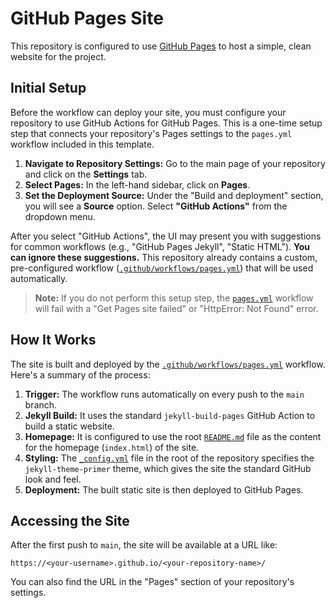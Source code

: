 # GitHub Pages Site

This repository is configured to use [GitHub Pages](https://pages.github.com/)
to host a simple, clean website for the project.

## Initial Setup

Before the workflow can deploy your site, you must configure your repository
to use GitHub Actions for GitHub Pages.
This is a one-time setup step that connects your repository's Pages settings
to the `pages.yml` workflow included in this template.

1.  **Navigate to Repository Settings:** Go to the main page of your
    repository and click on the **Settings** tab.
2.  **Select Pages:** In the left-hand sidebar, click on **Pages**.
3.  **Set the Deployment Source:** Under the "Build and deployment" section,
    you will see a **Source** option.
    Select **"GitHub Actions"** from the dropdown menu.

After you select "GitHub Actions", the UI may present you with suggestions
for common workflows (e.g., "GitHub Pages Jekyll", "Static HTML").
**You can ignore these suggestions.**
This repository already contains a custom, pre-configured workflow
([`.github/workflows/pages.yml`](../.github/workflows/pages.yml)) that will
be used automatically.

> **Note:** If you do not perform this setup step, the
> [`pages.yml`](../.github/workflows/pages.yml) workflow will fail with a
> "Get Pages site failed" or "HttpError: Not Found" error.

## How It Works

The site is built and deployed by the
[`.github/workflows/pages.yml`](../.github/workflows/pages.yml) workflow.
Here's a summary of the process:

1.  **Trigger:** The workflow runs automatically on every push to the `main`
    branch.
2.  **Jekyll Build:** It uses the standard `jekyll-build-pages` GitHub Action
    to build a static website.
3.  **Homepage:** It is configured to use the root [`README.md`](../README.md)
    file as the content for the homepage (`index.html`) of the site.
4.  **Styling:** The [`_config.yml`](../_config.yml) file in the root of the
    repository specifies the `jekyll-theme-primer` theme, which gives the
    site the standard GitHub look and feel.
5.  **Deployment:** The built static site is then deployed to GitHub Pages.

## Accessing the Site

After the first push to `main`, the site will be available at a URL like:

`https://<your-username>.github.io/<your-repository-name>/`

You can also find the URL in the "Pages" section of your repository's
settings.
